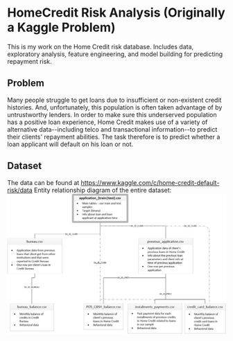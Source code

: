 # HomeCredit Risk Analysis (Originally a Kaggle Problem)
This is my work on the Home Credit risk database. Includes data, exploratory analysis, feature engineering, and model building for predicting repayment risk.

## Problem
Many people struggle to get loans due to insufficient or non-existent credit histories. And, unfortunately, this population is often taken advantage of by untrustworthy lenders. In order to make sure this underserved population has a positive loan experience, Home Credit makes use of a variety of alternative data--including telco and transactional information--to predict their clients' repayment abilities. The task therefore is to predict whether a loan applicant will default on his loan or not.

## Dataset
The data can be found at https://www.kaggle.com/c/home-credit-default-risk/data
Entity relationship diagram of the entire dataset:
<img src="home_credit_data_description.png" align="center" />

